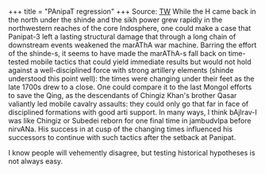 +++
title = "PAnipaT regression"
+++
Source: [TW](https://x.com/blog_supplement/status/1977413008411262991)
While the H came back in the north under the shinde and the sikh power grew rapidly in the northwestern reaches of the core Indosphere, one could make a case that Panipat-3 left a lasting structural damage that through a long chain of downstream events weakened the marAThA war machine. Barring the effort of the shinde-s, it seems to have made the marAThA-s fall back on time-tested mobile tactics that could yield immediate results but would not hold against a well-disciplined force with strong artillery elements (shinde understood this point well):  the times were changing under their feet as the late 1700s drew to a close. One could compare it to the last Mongol efforts to save the Qing, as the descendants of Chingiz Khan's brother Qasar valiantly led mobile cavalry assaults: they could only go that far in face of disciplined formations with good arti support. In many ways, I think bAjIrav-I was like Chingiz or Subedei reborn for one final time in jambudvIpa before nirvANa. His success in at cusp of the changing times influenced his successors to continue with such tactics after the setback at Panipat.

I know people will vehemently disagree, but testing historical hypotheses is not always easy.
